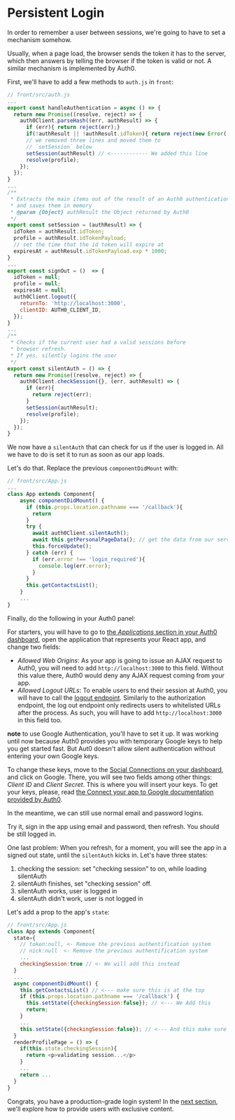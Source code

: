 # Persistent Login

In order to remember a user between sessions, we're going to have to set a mechanism somehow.

Usually, when a page load, the browser sends the token it has to the server, which then answers by telling the browser if the token is valid or not. A similar mechanism is implemented by Auth0.

First, we'll have to add a few methods to `auth.js` in `front`:

```js
// front/src/auth.js
...
export const handleAuthentication = async () => {
  return new Promise((resolve, reject) => {
    auth0Client.parseHash((err, authResult) => {
      if (err){ return reject(err);}
      if(!authResult || !authResult.idToken){ return reject(new Error('user was not registered'))}
      // we removed three lines and moved them to 
      // `setSession` below
      setSession(authResult) // <------------ We added this line
      resolve(profile);
    });
  });
}
...
/**
 * Extracts the main items out of the result of an Auth0 authentication
 * and saves them in memory
 * @param {Object} authResult the Object returned by Auth0 
 */
export const setSession = (authResult) => {
  idToken = authResult.idToken;
  profile = authResult.idTokenPayload;
  // set the time that the id token will expire at
  expiresAt = authResult.idTokenPayload.exp * 1000;
}
...
export const signOut = ()  => {
  idToken = null;
  profile = null;
  expiresAt = null;
  auth0Client.logout({
    returnTo: 'http://localhost:3000',
    clientID: AUTH0_CLIENT_ID,
  });
}
...
/**
 * Checks if the current user had a valid sessions before
 * browser refresh.
 * If yes, silently logins the user
 */
export const silentAuth = () => {
  return new Promise((resolve, reject) => {
    auth0Client.checkSession({}, (err, authResult) => {
      if (err){
        return reject(err);
      }
      setSession(authResult);
      resolve(profile);
    });
  });
}
```

We now have a `silentAuth` that can check for us if the user is logged in. All we have to do is set it to run as soon as our app loads.

Let's do that. Replace the previous `componentDidMount` with:

```js
// front/src/App.js
...
class App extends Component{
    async componentDidMount() {
      if (this.props.location.pathname === '/callback'){
        return
      }
      try {
        await auth0Client.silentAuth();
        await this.getPersonalPageData(); // get the data from our server
        this.forceUpdate();
      } catch (err) {
        if (err.error !== 'login_required'){
          console.log(err.error);
        }
      }
      this.getContactsList();
    }
    ...
}
```

Finally, do the following in your Auth0 panel:

For starters, you will have to go to [the *Applications* section in your Auth0 dashboard](https://manage.auth0.com/#/applications), open the application that represents your React app, and change two fields:

- *Allowed Web Origins*: As your app is going to issue an AJAX request to Auth0, you will need to add `http://localhost:3000` to this field. Without this value there, Auth0 would deny any AJAX request coming from your app.
- *Allowed Logout URLs*: To enable users to end their session at Auth0, you will have to call the [logout endpoint](https://auth0.com/docs/logout#log-out-a-user). Similarly to the authorization endpoint, the log out endpoint only redirects users to whitelisted URLs after the process. As such, you will have to add `http://localhost:3000` in this field too.

**note** to use Google Authentication, you'll have to set it up. It was working until now because Auth0 provides you with temporary Google keys to help you get started fast. But Aut0 doesn't allow silent authentication without entering your own Google keys.

To change these keys, move to the [Social Connections on your dashboard](https://manage.auth0.com/#/connections/social), and click on Google. There, you will see two fields among other things: *Client ID* and *Client Secret*. This is where you will insert your keys. To get your keys, please, read [the Connect your app to Google documentation provided by Auth0](https://auth0.com/docs/connections/social/google).

In the meantime, we can still use normal email and password logins.

Try it, sign in the app using email and password, then refresh. You should be still logged in.

One last problem: When you refresh, for a moment, you will see the app in a signed out state, until the `silentAuth` kicks in. Let's have three states:

1. checking the session: set "checking session" to on, while loading silentAuth
2. silentAuth finishes, set "checking session" off.
  1. silentAuth works, user is logged in
  2. silentAuth didn't work, user is not logged in

Let's add a prop to the app's `state`:

```js
// front/src/App.js
class App extends Component{
  state={
    // token:null, <- Remove the previous authentification system
    // nick:null  <- Remove the previous authentification system
    ...
    checkingSession:true // <- We will add this instead
  }
  ...
  async componentDidMount() {
    this.getContactsList() // <--- make sure this is at the top
    if (this.props.location.pathname === '/callback') {
      this.setState({checkingSession:false}); // <--- We Add this 
      return;
    }
    ...
    this.setState({checkingSession:false}); // <--- And this make sure this is after and outside the catch
  }
  renderProfilePage = () => {
    if(this.state.checkingSession){
      return <p>validating session...</p>
    }
    ...
    return ...
  }
}
```

Congrats, you have a production-grade login system! In the [next section](../08-database-modelling/readme.md), we'll explore how to provide users with exclusive content.